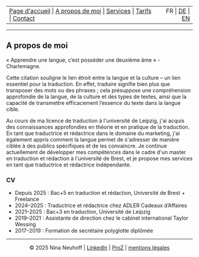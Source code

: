 <table width="100%">
<tr>
<td align="left">
<a href="index.html">Page d'accueil</a> |
<a href="about.html">A propos de moi</a> |
<a href="services.html">Services</a> |
<a href="pricing.html">Tarifs</a> |
<a href="contact.html">Contact</a>
</td>
<td align="right">
FR | <a href="../de/index.html">DE</a> | <a href="../en/index.html">EN</a>
</td>
</tr>
</table>
<hr>

## A propos de moi

« Apprendre une langue, c’est posséder une deuxième âme » - Charlemagne. 

Cette citation souligne le lien étroit entre la langue et la culture – un lien essentiel pour la traduction. En effet, traduire signifie bien plus que transposer des mots ou des phrases ; cela présuppose une compréhension approfondie de la langue, de la culture et des types de textes, ainsi que la capacité de transmettre efficacement l’essence du texte dans la langue cible.

Au cours de ma licence de traduction à l'université de Leipzig, j'ai acquis des connaissances approfondies en théorie et en pratique de la traduction. En tant que traductrice et rédactrice dans le domaine du marketing, j'ai également appris comment la langue permet de s'adresser de manière ciblée à des publics spécifiques et de les convaincre. Je continue actuellement de développer mes compétences dans le cadre d'un master en traduction et rédaction à l'université de Brest, et je propose mes services en tant que traductrice et rédactrice indépendante.

### CV
- Depuis 2025 : Bac+5 en traduction et rédaction, Université de Brest + Freelance
- 2024–2025 : Traductrice et rédactrice chez ADLER Cadeaux d’Affaires
- 2021–2025 : Bac+3 en traduction, Université de Leipzig
- 2019–2021 : Assistante de direction chez le cabinet international Taylor Wessing
- 2017–2019 : Formation de secrétaire polyglotte diplômée




<!-- Footer -->
<hr>
<p align="center">
&copy; 2025 Nina Neuhoff | <a href="http://www.linkedin.com/in/nina-neuhoff-32b162283">LinkedIn</a> | <a href="https://www.proz.com/translator/4180778">ProZ</a> | <a href="impressum.html">mentions légales</a>
</p>
